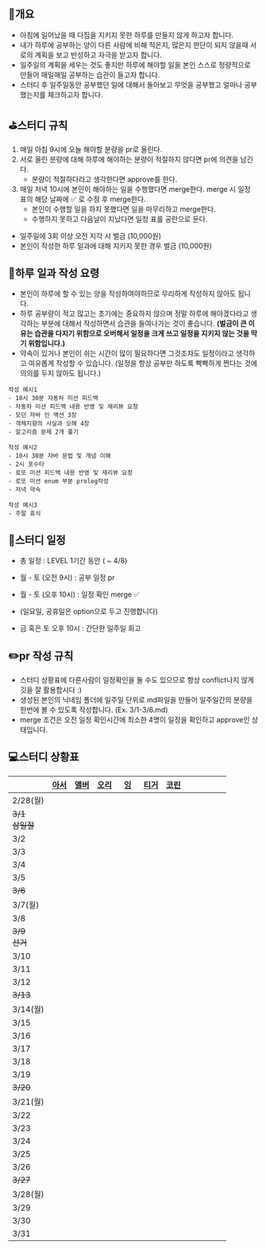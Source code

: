 ## 📄개요
- 아침에 일어났을 때 다짐을 지키지 못한 하루를 만들지 않게 하고자 합니다.
- 내가 하루에 공부하는 양이 다른 사람에 비해 적은지, 많은지 판단이 되지 않을때 서로의 계획을 보고 반성하고 자극을 받고자 합니다.
- 일주일의 계획을 세우는 것도 좋지만 하루에 해야할 일을 본인 스스로 정량적으로 만들어 매일매일 공부하는 습관이 들고자 합니다.
- 스터디 후 일주일동안 공부했던 일에 대해서 돌아보고 무엇을 공부했고 얼마나 공부했는지를 체크하고자 합니다.

## ⛳️스터디 규칙
1. 매일 아침 9시에 오늘 해야할 분량을 pr로 올린다.
2. 서로 올린 분량에 대해 하루에 해야하는 분량이 적절하지 않다면 pr에 의견을 남긴다.
	- 분량이 적절하다라고 생각한다면 approve를 한다.
3. 매일 저녁 10시에 본인이 해야하는 일을 수행했다면 merge한다. merge 시 일정 표의 해당 날짜에 ✅ 로 수정 후 merge한다.
	- 본인이 수행할 일을 하지 못했다면 일을 마무리하고 merge한다.
	- 수행하지 못하고 다음날이 지났다면 일정 표를 공란으로 둔다.

- 일주일에 3회 이상 오전 지각 시 벌금 (10,000원)
- 본인이 작성한 하루 일과에 대해 지키지 못한 경우 벌금 (10,000원)


## 🤔하루 일과 작성 요령
- 본인이 하루에 할 수 있는 양을 작성하여야하므로 무리하게 작성하지 않아도 됩니다.
- 하루 공부량이 적고 많고는 초기에는 중요하지 않으며 정말 하루에 해야겠다라고 생각하는 부분에 대해서 작성하면서 습관을 들여나가는 것이 좋습니다. **(벌금이 큰 이유는 습관을 다지기 위함으로 오버해서 일정을 크게 쓰고  일정을 지키지 않는 것을 막기 위함입니다.)**
- 약속이 있거나 본인이 쉬는 시간이 많이 필요하다면 그것조차도 일정이라고 생각하고 여유롭게 작성할 수 있습니다. (일정을 항상 공부만 하도록 빡빡하게 짠다는 것에 의의를 두지 않아도 됩니다.)

```
작성 예시1
- 10시 30분 자동차 미션 피드백
- 자동차 미션 피드백 내용 반영 및 재리뷰 요청
- 모던 자바 인 액션 3장
- 객체지향의 사실과 오해 4장
- 알고리즘 문제 2개 풀기

작성 예시2
- 10시 30분 자바 문법 및 개념 이해
- 2시 포수타
- 로또 미션 피드백 내용 반영 및 재리뷰 요청
- 로또 미션 enum 부분 prolog작성
- 저녁 약속

작성 예시3
- 주말 휴식
```

## 📆스터디 일정

- 총 일정 : LEVEL 1기간 동안 ( ~ 4/8)

- 월 - 토 (오전 9시) : 공부 일정 pr
- 월 - 토 (오후 10시) : 일정 확인 merge ✅ 
- (일요일, 공휴일은 option으로 두고 진행합니다)
- 금 혹은 토 오후 10시 : 간단한 일주일 회고

## ✏️pr 작성 규칙
- 스터디 상황표에 다른사람이 일정확인을 둘 수도 있으므로 항상 conflict나지 않게 깃을 잘 활용합시다 :)
- 생성된 본인의 닉네임 폴더에 일주일 단위로 md파일을 만들어 일주일간의 분량을 한번에 볼 수 있도록 작성합니다. (Ex. 3/1-3/6.md)
- merge 조건은 오전 일정 확인시간에  최소한 4명이 일정을 확인하고 approve인 상태입니다.

## 💻스터디 상황표
|                |[아서](https://github.com/Hyunta)|[앨버](https://github.com/al-bur)|[오리](https://github.com/jinyoungchoi95)|&nbsp;&nbsp;[잉](https://github.com/Yboyu0u)&nbsp;&nbsp;|[티거](https://github.com/daaaayeah)|[코린](https://github.com/hamcheeseburger)|&nbsp;&nbsp;&nbsp;&nbsp;&nbsp;&nbsp;|&nbsp;&nbsp;&nbsp;&nbsp;&nbsp;&nbsp;|
|----------------|:-----:|:-----:|:-----:|:-----:|:-----:|:-----:|:-----:|:-----:|
| 2/28(월)        |     |     |     |     |     |     |     |     |
| ~~3/1<br>삼일절~~ |     |     |     |     |     |     |     |     |
| 3/2            |     |     |     |     |     |     |     |     |
| 3/3            |     |     |     |     |     |     |     |     |
| 3/4            |     |     |     |     |     |     |     |     |
| 3/5            |     |     |     |     |     |     |     |     |
| ~~3/6~~        |     |     |     |     |     |     |     |     |
| 3/7(월)         |     |     |     |     |     |     |     |     |
| 3/8            |     |     |     |     |     |     |     |     |
| ~~3/9<br>선거~~  |     |     |     |     |     |     |     |     |
| 3/10           |     |     |     |     |     |     |     |     |
| 3/11           |     |     |     |     |     |     |     |     |
| 3/12           |     |     |     |     |     |     |     |     |
| ~~3/13~~       |     |     |     |     |     |     |     |     |
| 3/14(월)        |     |     |     |     |     |     |     |     |
| 3/15           |     |     |     |     |     |     |     |     |
| 3/16           |     |     |     |     |     |     |     |     |
| 3/17           |     |     |     |     |     |     |     |     |
| 3/18           |     |     |     |     |     |     |     |     |
| 3/19           |     |     |     |     |     |     |     |     |
| ~~3/20~~       |     |     |     |     |     |     |     |     |
| 3/21(월)        |     |     |     |     |     |     |     |     |
| 3/22           |     |     |     |     |     |     |     |     |
| 3/23           |     |     |     |     |     |     |     |     |
| 3/24           |     |     |     |     |     |     |     |     |
| 3/25           |     |     |     |     |     |     |     |     |
| 3/26           |     |     |     |     |     |     |     |     |
| ~~3/27~~       |     |     |     |     |     |     |     |     |
| 3/28(월)        |     |     |     |     |     |     |     |     |
| 3/29           |     |     |     |     |     |     |     |     |
| 3/30           |     |     |     |     |     |     |     |     |
| 3/31           |     |     |     |     |     |     |     |     |
